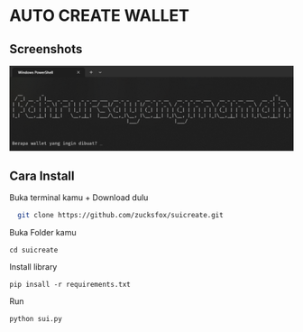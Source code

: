 
# AUTO CREATE WALLET




## Screenshots

![App Screenshot](https://github.com/zucksfox/suicreate/blob/main/tampilan/screenshoot.png)


## Cara Install

Buka terminal kamu + Download dulu

```bash
  git clone https://github.com/zucksfox/suicreate.git
```
Buka Folder kamu
```
cd suicreate
```
Install library
```
pip insall -r requirements.txt
```
Run
```
python sui.py 
```
    
